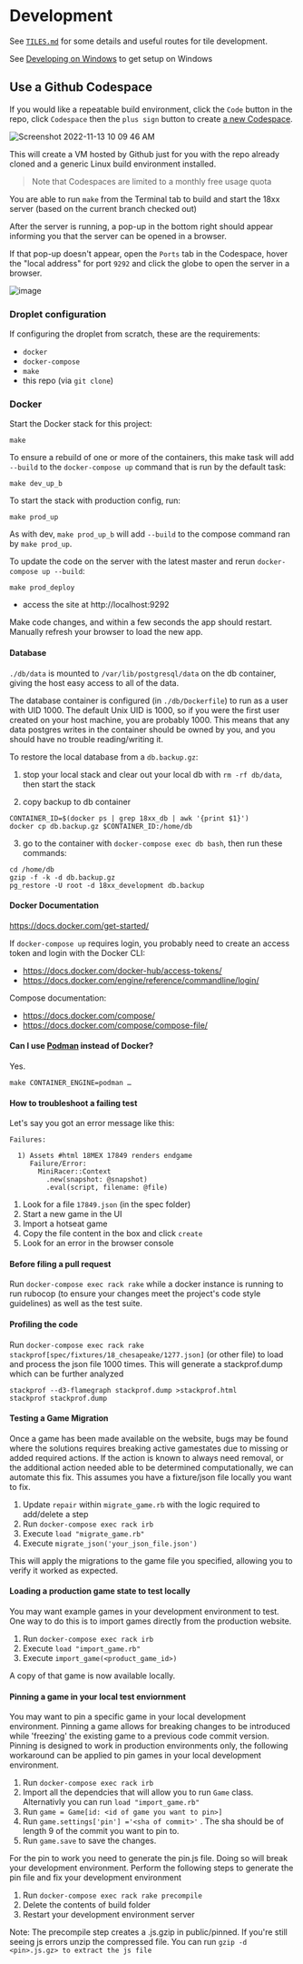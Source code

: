 # Development

See [`TILES.md`](/TILES.md) for some details and useful routes for tile
development.

See [Developing on Windows](https://github.com/tobymao/18xx/wiki/Developing-For-18xx.games#developing-on-windows) to get setup on Windows

## Use a Github Codespace

If you would like a repeatable build environment, click the `Code` button in the repo, click `Codespace` then the `plus sign` button to create [a new Codespace](https://github.com/features/codespaces). 

![Screenshot 2022-11-13 10 09 46 AM](https://user-images.githubusercontent.com/1711810/201537600-294512b8-3a99-4762-8c16-d64294706434.png)

This will create a VM hosted by Github just for you with the repo already cloned and a generic Linux build environment installed.

> Note that Codespaces are limited to a monthly free usage quota

You are able to run `make` from the Terminal tab to build and start the 18xx server (based on the current branch checked out)

After the server is running, a pop-up in the bottom right should appear informing you that the server can be opened in a browser.

If that pop-up doesn't appear, open the `Ports` tab in the Codespace, hover the "local address" for port `9292` and click the globe to open the server in a browser.

![image](https://user-images.githubusercontent.com/1711810/201538007-a5b4bf8a-9214-4ca3-a6a5-6304601c34c2.png)


### Droplet configuration

If configuring the droplet from scratch, these are the requirements:

- `docker`
- `docker-compose`
- `make`
- this repo (via `git clone`)

### Docker

Start the Docker stack for this project:

```
make
```

To ensure a rebuild of one or more of the containers, this make task will add
`--build` to the `docker-compose up` command that is run by the default task:

```
make dev_up_b
```

To start the stack with production config, run:

```
make prod_up
```

As with dev, `make prod_up_b` will add `--build` to the compose command ran by
`make prod_up`.

To update the code on the server with the latest master and rerun
`docker-compose up --build`:

```
make prod_deploy
```

- access the site at http://localhost:9292

Make code changes, and within a few seconds the app should restart. Manually
refresh your browser to load the new app.

#### Database

`./db/data` is mounted to `/var/lib/postgresql/data` on the db container, giving
the host easy access to all of the data.

The database container is configured (in `./db/Dockerfile`) to run as a user
with UID 1000. The default Unix UID is 1000, so if you were the first user
created on your host machine, you are probably 1000. This means that any data
postgres writes in the container should be owned by you, and you should have no
trouble reading/writing it.

To restore the local database from a `db.backup.gz`:

1. stop your local stack and clear out your local db with `rm -rf db/data`, then
   start the stack

2. copy backup to db container

```
CONTAINER_ID=$(docker ps | grep 18xx_db | awk '{print $1}')
docker cp db.backup.gz $CONTAINER_ID:/home/db
```

3. go to the container with `docker-compose exec db bash`, then run these
   commands:

```
cd /home/db
gzip -f -k -d db.backup.gz
pg_restore -U root -d 18xx_development db.backup
```

#### Docker Documentation

https://docs.docker.com/get-started/

If `docker-compose up` requires login, you probably need to create an access
token and login with the Docker CLI:

- https://docs.docker.com/docker-hub/access-tokens/
- https://docs.docker.com/engine/reference/commandline/login/

Compose documentation:

- https://docs.docker.com/compose/
- https://docs.docker.com/compose/compose-file/

#### Can I use [Podman](https://podman.io/) instead of Docker?

Yes.

```
make CONTAINER_ENGINE=podman …
```

#### How to troubleshoot a failing test

Let's say you got an error message like this:

```
Failures:

  1) Assets #html 18MEX 17849 renders endgame
     Failure/Error:
       MiniRacer::Context
         .new(snapshot: @snapshot)
         .eval(script, filename: @file)
```

1. Look for a file `17849.json` (in the spec folder)
2. Start a new game in the UI
3. Import a hotseat game
4. Copy the file content in the box and click `create`
5. Look for an error in the browser console

#### Before filing a pull request

Run `docker-compose exec rack rake` while a docker instance is running to run rubocop (to ensure your changes meet the project's code style guidelines) as well as the test suite.

#### Profiling the code

Run `docker-compose exec rack rake stackprof[spec/fixtures/18_chesapeake/1277.json]` (or other file) to load and process the json file 1000 times. This will generate a stackprof.dump which can be further analyzed

```
stackprof --d3-flamegraph stackprof.dump >stackprof.html
stackprof stackprof.dump
```

#### Testing a Game Migration

Once a game has been made available on the website, bugs may be found where the solutions requires breaking active gamestates due to missing or added required actions. If the action is known to always need removal, or the additional action needed able to be determined computationally, we can automate this fix. This assumes you have a fixture/json file locally you want to fix.

1. Update `repair` within `migrate_game.rb` with the logic required to add/delete a step
2. Run `docker-compose exec rack irb`
3. Execute `load "migrate_game.rb"`
4. Execute `migrate_json('your_json_file.json')`

This will apply the migrations to the game file you specified, allowing you to verify it worked as expected.

#### Loading a production game state to test locally

You may want example games in your development environment to test. One way to do this is to import games directly from the production website.

1. Run `docker-compose exec rack irb`
2. Execute `load "import_game.rb"`
3. Execute `import_game(<product_game_id>)`

A copy of that game is now available locally. 

#### Pinning a game in your local test enviornment

You may want to pin a specific game in your local development environment. Pinning a game allows for breaking changes to be introduced while 'freezing' the existing game to a previous code commit version. Pinning is designed to work in production environments only, the following workaround can be applied to pin games in your local development environment.

1. Run `docker-compose exec rack irb`
2. Import all the dependcies that will allow you to run `Game` class. Alternativly you can run `load "import_game.rb"`
3. Run `game = Game[id: <id of game you want to pin>]`
4. Run `game.settings['pin'] ='<sha of commit>'` . The sha should be of length 9 of the commit you want to pin to. 
5. Run `game.save` to save the changes.

For the pin to work you need to generate the pin.js file. Doing so will break your development environment. Perform the following steps to generate the pin file and fix your development environment
1. Run `docker-compose exec rack rake precompile`
2. Delete the contents of build folder
3. Restart your  development environment server

Note: The precompile step creates a <pinned sha>.js.gzip in public/pinned. If you're still seeing js errors unzip the compressed file. You can run `gzip -d <pin>.js.gz> to extract the js file`

